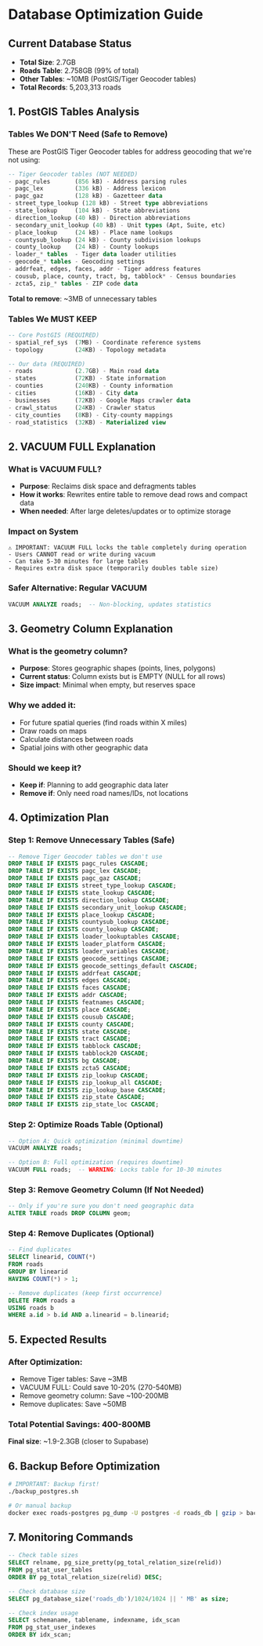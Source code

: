 # Database Optimization Guide

## Current Database Status
- **Total Size**: 2.7GB
- **Roads Table**: 2.758GB (99% of total)
- **Other Tables**: ~10MB (PostGIS/Tiger Geocoder tables)
- **Total Records**: 5,203,313 roads

## 1. PostGIS Tables Analysis

### Tables We DON'T Need (Safe to Remove)
These are PostGIS Tiger Geocoder tables for address geocoding that we're not using:

```sql
-- Tiger Geocoder tables (NOT NEEDED)
- pagc_rules       (856 kB) - Address parsing rules
- pagc_lex         (336 kB) - Address lexicon
- pagc_gaz         (128 kB) - Gazetteer data
- street_type_lookup (128 kB) - Street type abbreviations
- state_lookup     (104 kB) - State abbreviations
- direction_lookup (40 kB) - Direction abbreviations
- secondary_unit_lookup (40 kB) - Unit types (Apt, Suite, etc)
- place_lookup     (24 kB) - Place name lookups
- countysub_lookup (24 kB) - County subdivision lookups
- county_lookup    (24 kB) - County lookups
- loader_* tables  - Tiger data loader utilities
- geocode_* tables - Geocoding settings
- addrfeat, edges, faces, addr - Tiger address features
- cousub, place, county, tract, bg, tabblock* - Census boundaries
- zcta5, zip_* tables - ZIP code data
```

**Total to remove**: ~3MB of unnecessary tables

### Tables We MUST KEEP
```sql
-- Core PostGIS (REQUIRED)
- spatial_ref_sys  (7MB) - Coordinate reference systems
- topology         (24KB) - Topology metadata

-- Our data (REQUIRED)
- roads            (2.7GB) - Main road data
- states           (72KB) - State information
- counties         (240KB) - County information
- cities           (16KB) - City data
- businesses       (72KB) - Google Maps crawler data
- crawl_status     (24KB) - Crawler status
- city_counties    (8KB) - City-county mappings
- road_statistics  (32KB) - Materialized view
```

## 2. VACUUM FULL Explanation

### What is VACUUM FULL?
- **Purpose**: Reclaims disk space and defragments tables
- **How it works**: Rewrites entire table to remove dead rows and compact data
- **When needed**: After large deletes/updates or to optimize storage

### Impact on System
```
⚠️ IMPORTANT: VACUUM FULL locks the table completely during operation
- Users CANNOT read or write during vacuum
- Can take 5-30 minutes for large tables
- Requires extra disk space (temporarily doubles table size)
```

### Safer Alternative: Regular VACUUM
```sql
VACUUM ANALYZE roads;  -- Non-blocking, updates statistics
```

## 3. Geometry Column Explanation

### What is the geometry column?
- **Purpose**: Stores geographic shapes (points, lines, polygons)
- **Current status**: Column exists but is EMPTY (NULL for all rows)
- **Size impact**: Minimal when empty, but reserves space

### Why we added it:
- For future spatial queries (find roads within X miles)
- Draw roads on maps
- Calculate distances between roads
- Spatial joins with other geographic data

### Should we keep it?
- **Keep if**: Planning to add geographic data later
- **Remove if**: Only need road names/IDs, not locations

## 4. Optimization Plan

### Step 1: Remove Unnecessary Tables (Safe)
```sql
-- Remove Tiger Geocoder tables we don't use
DROP TABLE IF EXISTS pagc_rules CASCADE;
DROP TABLE IF EXISTS pagc_lex CASCADE;
DROP TABLE IF EXISTS pagc_gaz CASCADE;
DROP TABLE IF EXISTS street_type_lookup CASCADE;
DROP TABLE IF EXISTS state_lookup CASCADE;
DROP TABLE IF EXISTS direction_lookup CASCADE;
DROP TABLE IF EXISTS secondary_unit_lookup CASCADE;
DROP TABLE IF EXISTS place_lookup CASCADE;
DROP TABLE IF EXISTS countysub_lookup CASCADE;
DROP TABLE IF EXISTS county_lookup CASCADE;
DROP TABLE IF EXISTS loader_lookuptables CASCADE;
DROP TABLE IF EXISTS loader_platform CASCADE;
DROP TABLE IF EXISTS loader_variables CASCADE;
DROP TABLE IF EXISTS geocode_settings CASCADE;
DROP TABLE IF EXISTS geocode_settings_default CASCADE;
DROP TABLE IF EXISTS addrfeat CASCADE;
DROP TABLE IF EXISTS edges CASCADE;
DROP TABLE IF EXISTS faces CASCADE;
DROP TABLE IF EXISTS addr CASCADE;
DROP TABLE IF EXISTS featnames CASCADE;
DROP TABLE IF EXISTS place CASCADE;
DROP TABLE IF EXISTS cousub CASCADE;
DROP TABLE IF EXISTS county CASCADE;
DROP TABLE IF EXISTS state CASCADE;
DROP TABLE IF EXISTS tract CASCADE;
DROP TABLE IF EXISTS tabblock CASCADE;
DROP TABLE IF EXISTS tabblock20 CASCADE;
DROP TABLE IF EXISTS bg CASCADE;
DROP TABLE IF EXISTS zcta5 CASCADE;
DROP TABLE IF EXISTS zip_lookup CASCADE;
DROP TABLE IF EXISTS zip_lookup_all CASCADE;
DROP TABLE IF EXISTS zip_lookup_base CASCADE;
DROP TABLE IF EXISTS zip_state CASCADE;
DROP TABLE IF EXISTS zip_state_loc CASCADE;
```

### Step 2: Optimize Roads Table (Optional)
```sql
-- Option A: Quick optimization (minimal downtime)
VACUUM ANALYZE roads;

-- Option B: Full optimization (requires downtime)
VACUUM FULL roads;  -- WARNING: Locks table for 10-30 minutes
```

### Step 3: Remove Geometry Column (If Not Needed)
```sql
-- Only if you're sure you don't need geographic data
ALTER TABLE roads DROP COLUMN geom;
```

### Step 4: Remove Duplicates (Optional)
```sql
-- Find duplicates
SELECT linearid, COUNT(*) 
FROM roads 
GROUP BY linearid 
HAVING COUNT(*) > 1;

-- Remove duplicates (keep first occurrence)
DELETE FROM roads a
USING roads b
WHERE a.id > b.id AND a.linearid = b.linearid;
```

## 5. Expected Results

### After Optimization:
- Remove Tiger tables: Save ~3MB
- VACUUM FULL: Could save 10-20% (270-540MB)
- Remove geometry column: Save ~100-200MB
- Remove duplicates: Save ~50MB

### Total Potential Savings: 400-800MB
**Final size**: ~1.9-2.3GB (closer to Supabase)

## 6. Backup Before Optimization

```bash
# IMPORTANT: Backup first!
./backup_postgres.sh

# Or manual backup
docker exec roads-postgres pg_dump -U postgres -d roads_db | gzip > backup_before_optimization.sql.gz
```

## 7. Monitoring Commands

```sql
-- Check table sizes
SELECT relname, pg_size_pretty(pg_total_relation_size(relid)) 
FROM pg_stat_user_tables 
ORDER BY pg_total_relation_size(relid) DESC;

-- Check database size
SELECT pg_database_size('roads_db')/1024/1024 || ' MB' as size;

-- Check index usage
SELECT schemaname, tablename, indexname, idx_scan 
FROM pg_stat_user_indexes 
ORDER BY idx_scan;
```